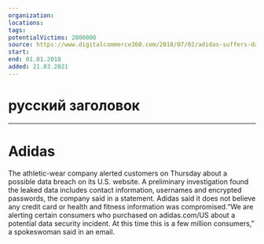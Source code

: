 ```yaml
---
organization: 
locations: 
tags: 
potentialVictims: 2000000
source: https://www.digitalcommerce360.com/2018/07/02/adidas-suffers-data-breach-with-millions-of-customers-potentially-at-risk/
start: 
end: 01.01.2018
added: 21.03.2021
---
```


# русский заголовок

---

# Adidas

The athletic-wear company alerted customers on Thursday about a possible data breach on its U.S. website. A preliminary investigation found the leaked data includes contact information, usernames and encrypted passwords, the company said in a statement. Adidas said it does not believe any credit card or health and fitness information was compromised.“We are alerting certain consumers who purchased on adidas.com/US about a potential data security incident. At this time this is a few million consumers,” a spokeswoman said in an email. 
